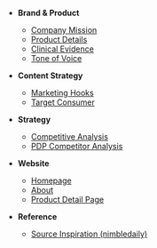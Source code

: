 <!-- docs/_sidebar.md -->

*   **Brand & Product**
    *   [Company Mission](company.md)
    *   [Product Details](product.md)
    *   [Clinical Evidence](clinical.md)
    *   [Tone of Voice](toneofvoice.md)

*   **Content Strategy**
    *   [Marketing Hooks](hooks.md)
    *   [Target Consumer](consumer.md)

*   **Strategy**
    *   [Competitive Analysis](competitor_comp.md)
    *   [PDP Competitor Analysis](pdp_competitor_analysis.md)

*   **Website**
    *   [Homepage](homepage.md)
    *   [About](about.md)
    *   [Product Detail Page](pdp.md)

*   **Reference**
    *   [Source Inspiration (nimbledaily)](nimbledaily.md) 